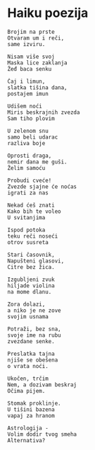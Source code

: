 # Haiku poezija

```
Brojim na prste
Otvaram um i reči,
same izviru.
```

```
Nisam više svoj
Мaska lice zaklanja
Žeđ baca senku
```

```
Čaj i limun,
slatka tišina dana,
postajem imun
```

```
Udišem noći
Miris beskrajnih zvezda
Sam tiho plovim
```

```
U zelenom snu
samo beli udarac
razliva boje
```

```
Oprosti draga,
nemir dana me guši.
Želim samoću
```

```
Probudi cveće!
Zvezde sjajne će noćas
igrati za nas
```

```
Nekad ćeš znati
Kako bih te voleo
U svitanjima
```

```
Ispod potoka
teku reči noseći
otrov susreta
```

```
Stari časovnik,
Napušteni glasovi,
Citre bez žica.
```

```
Izgubljeni zvuk
hiljade violina
na mome dlanu.
```

```
Zora dolazi,
a niko je ne zove
svojim usnama
```

```
Potraži, bez sna,
svoje ime na rubu
zvezdane senke.
```

```
Preslatka tajna
njiše se obešena
o vrata noći.
```

```
Ukočen, trčim
Nem, a dozivam beskraj
Očima pijem.
```

```
Stomak proklinje.
U tišini bazena
vapaj za hranom
```

```
Astrologija -
Volim dodir tvog smeha
Alternativa?
```
